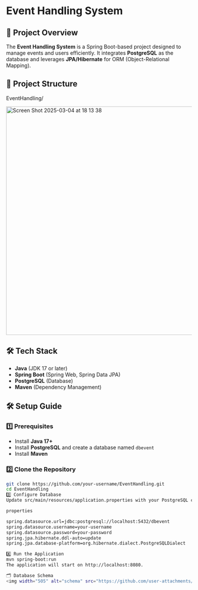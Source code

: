 # Event Handling System  

## 📌 Project Overview  
The **Event Handling System** is a Spring Boot-based project designed to manage events and users efficiently. 
It integrates **PostgreSQL** as the database and leverages **JPA/Hibernate** for ORM (Object-Relational Mapping).  

## 📂 Project Structure  
EventHandling/

<img width="621" alt="Screen Shot 2025-03-04 at 18 13 38" src="https://github.com/user-attachments/assets/999d7e5b-793e-421e-b9b1-d6da53f36419" />


## 🛠️ Tech Stack  
- **Java** (JDK 17 or later)  
- **Spring Boot** (Spring Web, Spring Data JPA)  
- **PostgreSQL** (Database)  
- **Maven** (Dependency Management)  

## 🛠️ Setup Guide  

### 1️⃣ Prerequisites  
- Install **Java 17+**  
- Install **PostgreSQL** and create a database named `dbevent`  
- Install **Maven**  

### 2️⃣ Clone the Repository  
```bash
git clone https://github.com/your-username/EventHandling.git
cd EventHandling
3️⃣ Configure Database
Update src/main/resources/application.properties with your PostgreSQL credentials:

properties

spring.datasource.url=jdbc:postgresql://localhost:5432/dbevent
spring.datasource.username=your-username
spring.datasource.password=your-password
spring.jpa.hibernate.ddl-auto=update
spring.jpa.database-platform=org.hibernate.dialect.PostgreSQLDialect

4️⃣ Run the Application
mvn spring-boot:run
The application will start on http://localhost:8080.

🗂️ Database Schema
<img width="505" alt="schema" src="https://github.com/user-attachments/assets/6e32bc4a-6ad5-40ba-b453-4030c6ef43a9" />
